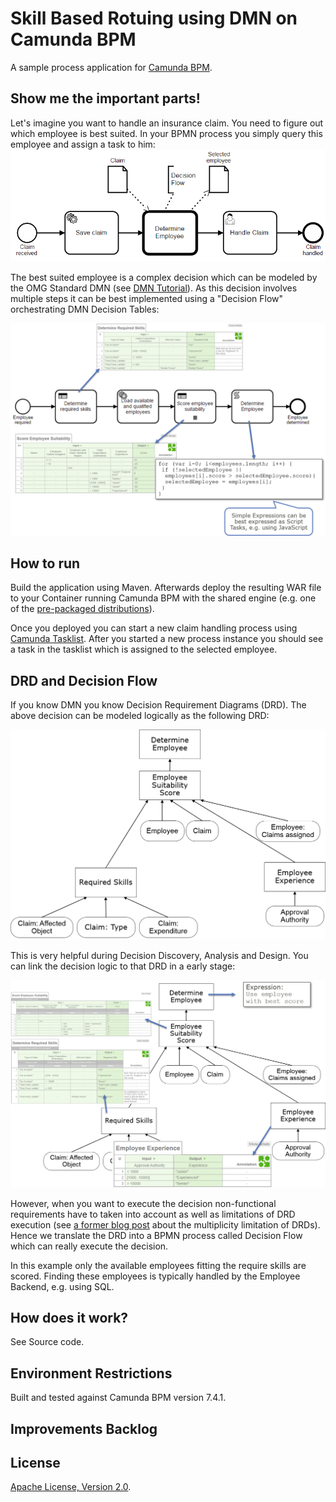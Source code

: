# Skill Based Rotuing using DMN on Camunda BPM
A sample process application for [Camunda BPM](http://www.camunda.org).

## Show me the important parts!

Let's imagine you want to handle an insurance claim. You need to figure out which employee is best suited. In your BPMN process you simply query this employee and assign a task to him:
![Client Process](doc/skill-based-routing-usage.png)

The best suited employee is a complex decision which can be modeled by the OMG Standard DMN (see [DMN Tutorial](https://camunda.org/dmn/tutorial/)). As this decision involves multiple steps it can be best implemented using a "Decision Flow" orchestrating DMN Decision Tables:

![BPMN Process](doc/skill-based-routing-decision-flow.png)

## How to run

Build the application using Maven. Afterwards deploy the resulting WAR file to your Container running Camunda BPM with the shared engine (e.g. one of the [pre-packaged distributions](https://camunda.org/download/)).

Once you deployed  you can start a new claim handling process using
[Camunda Tasklist](http://docs.camunda.org/latest/guides/user-guide/#tasklist). After you started a new process instance you should see a task in the tasklist which is assigned to the selected employee.

## DRD and Decision Flow

If you know DMN you know Decision Requirement Diagrams (DRD). The above decision can be modeled logically as the following DRD:

![Decision Requirement Diagram](doc/drd.png)

This is very helpful during Decision Discovery, Analysis and Design. You can link the decision logic to that DRD in a early stage:

![DRD and linked Decision Logic](doc/drd-decision-logic-linked.png)

However, when you want to execute the decision non-functional requirements have to taken into account as well as limitations of DRD execution (see [a former blog post](http://www.bpm-guide.de/2015/07/20/dmn-decision-model-and-notation-introduction-by-example/) about the multiplicity limitation of DRDs). Hence we translate the DRD into a BPMN process called Decision Flow which can really execute the decision. 

In this example only the available employees fitting the require skills are scored. Finding these employees is typically handled by the Employee Backend, e.g. using SQL.

## How does it work?

See Source code.

## Environment Restrictions
Built and tested against Camunda BPM version 7.4.1.

## Improvements Backlog

## License
[Apache License, Version 2.0](http://www.apache.org/licenses/LICENSE-2.0).

<!-- HTML snippet for index page
  <tr>
    <td><img src="snippets/dmn-task-routing/src/main/resources/process.png" width="100"></td>
    <td><a href="snippets/dmn-task-routing">Camunda BPM Process Application</a></td>
    <td>A Process Application for [Camunda BPM](http://docs.camunda.org).</td>
  </tr>
-->
